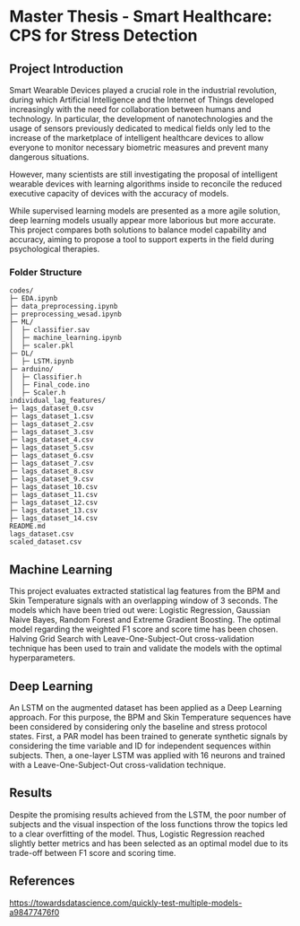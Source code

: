 # Master Thesis - Smart Healthcare: CPS for Stress Detection
## Project Introduction
Smart Wearable Devices played a crucial role in the industrial revolution, during which Artificial Intelligence and the Internet of Things developed increasingly with the need for collaboration between humans and technology. In particular, the development of nanotechnologies and the usage of sensors previously dedicated to medical fields only led to the increase of the marketplace of intelligent healthcare devices to allow everyone to monitor necessary biometric measures and prevent many dangerous situations. 

However, many scientists are still investigating the proposal of intelligent wearable devices with learning algorithms inside to reconcile the reduced executive capacity of devices with the accuracy of models.

While supervised learning models are presented as a more agile solution, deep learning models usually appear more laborious but more accurate. 
This project compares both solutions to balance model capability and accuracy, aiming to propose a tool to support experts in the field during psychological therapies. 

### Folder Structure
```
codes/
├─ EDA.ipynb
├─ data_preprocessing.ipynb
├─ preprocessing_wesad.ipynb
├─ ML/
│  ├─ classifier.sav
│  ├─ machine_learning.ipynb
│  ├─ scaler.pkl
├─ DL/
│  ├─ LSTM.ipynb
├─ arduino/
│  ├─ Classifier.h
│  ├─ Final_code.ino
│  ├─ Scaler.h
individual_lag_features/
├─ lags_dataset_0.csv
├─ lags_dataset_1.csv
├─ lags_dataset_2.csv
├─ lags_dataset_3.csv
├─ lags_dataset_4.csv
├─ lags_dataset_5.csv
├─ lags_dataset_6.csv
├─ lags_dataset_7.csv
├─ lags_dataset_8.csv
├─ lags_dataset_9.csv
├─ lags_dataset_10.csv
├─ lags_dataset_11.csv
├─ lags_dataset_12.csv
├─ lags_dataset_13.csv
├─ lags_dataset_14.csv
README.md
lags_dataset.csv
scaled_dataset.csv

```

## Machine Learning
This project evaluates extracted statistical lag features from the BPM and Skin Temperature signals with an overlapping window of 3 seconds. The models which have been tried out were: Logistic Regression, Gaussian Naive Bayes, Random Forest and Extreme Gradient Boosting. The optimal model regarding the weighted F1 score and score time has been chosen. Halving Grid Search with Leave-One-Subject-Out cross-validation technique has been used to train and validate the models with the optimal hyperparameters.

## Deep Learning
An LSTM on the augmented dataset has been applied as a Deep Learning approach. For this purpose, the BPM and Skin Temperature sequences have been considered by considering only the baseline and stress protocol states. First, a PAR model has been trained to generate synthetic signals by considering the time variable and ID for independent sequences within subjects. Then, a one-layer LSTM was applied with 16 neurons and trained with a Leave-One-Subject-Out cross-validation technique.

## Results
Despite the promising results achieved from the LSTM, the poor number of subjects and the visual inspection of the loss functions throw the topics led to a clear overfitting of the model. Thus, Logistic Regression reached slightly better metrics and has been selected as an optimal model due to its trade-off between F1 score and scoring time. 

## References
https://towardsdatascience.com/quickly-test-multiple-models-a98477476f0


